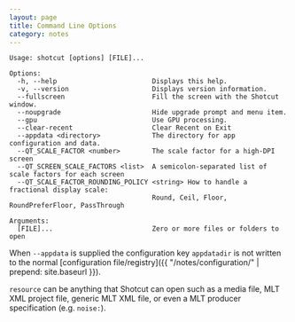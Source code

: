 ```yaml
---
layout: page
title: Command Line Options
category: notes
---
```


<!-- Shotcut Responsive -->
<ins class="adsbygoogle"
    style="display:block"
    data-ad-client="ca-pub-1305424236533187"
    data-ad-slot="3403753557"
    data-ad-format="auto"></ins>
<script>
(adsbygoogle = window.adsbygoogle || []).push({});
</script>

```
Usage: shotcut [options] [FILE]...

Options:
  -h, --help                        Displays this help.
  -v, --version                     Displays version information.
  --fullscreen                      Fill the screen with the Shotcut window.
  --noupgrade                       Hide upgrade prompt and menu item.
  --gpu                             Use GPU processing.
  --clear-recent                    Clear Recent on Exit
  --appdata <directory>             The directory for app configuration and data.
  --QT_SCALE_FACTOR <number>        The scale factor for a high-DPI screen
  --QT_SCREEN_SCALE_FACTORS <list>  A semicolon-separated list of scale factors for each screen
  --QT_SCALE_FACTOR_ROUNDING_POLICY <string> How to handle a fractional display scale:
                                    Round, Ceil, Floor, RoundPreferFloor, PassThrough

Arguments:
  [FILE]...                         Zero or more files or folders to open
```

When `--appdata` is supplied the configuration key `appdatadir`
is not written to the normal [configuration file/registry]({{ "/notes/configuration/" | prepend: site.baseurl }}).

`resource` can be anything that Shotcut can open such as a media file, MLT XML
project file, generic MLT XML file, or even a MLT producer specification (e.g. `noise:`).
